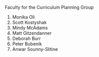 
Faculty for the Curriculum Planning Group

1. Monika Oli
2. Scott Kostyshak
3. Mindy McAdams
4. Matt Gitzendanner 
5. Deborah Burr
6. Peter Bubenik
7. Anwar Sounny-Slitine

